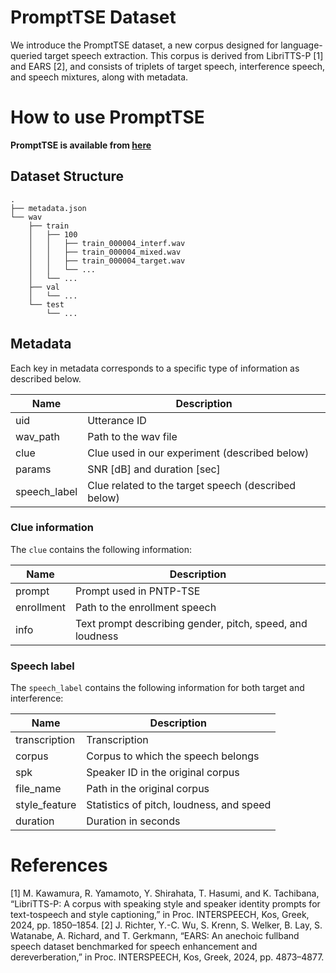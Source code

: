# PromptTSE Dataset
We introduce the PromptTSE dataset, a new corpus designed for language-queried target speech extraction. This corpus is derived from LibriTTS-P [1] and EARS [2], and consists of triplets of target speech, interference speech, and speech mixtures, along with metadata.

# How to use PromptTSE
**PromptTSE is available from [here](https://huggingface.co/datasets/sarulab-speech/PromptTSE/tree/main)**

## Dataset Structure
```
.
├── metadata.json
└── wav
    ├── train
    │   ├── 100
    │   │   ├── train_000004_interf.wav
    │   │   ├── train_000004_mixed.wav
    │   │   ├── train_000004_target.wav
    │   │   └── ...
    │   └── ...
    ├── val
    │   └── ...
    └── test
        └── ...
```

## Metadata
Each key in metadata corresponds to a specific type of information as described below.

| Name               | Description                                                    |
|--------------------|----------------------------------------------------------------|
| uid                | Utterance ID                                                   |
| wav_path           | Path to the wav file                                           |
| clue               | Clue used in our experiment (described below)                  |
| params             | SNR [dB] and duration [sec]                                    |
| speech_label       | Clue related to the target speech (described below)            |

### Clue information
The `clue` contains the following information:

| Name               | Description                                                    |
|--------------------|----------------------------------------------------------------|
| prompt             | Prompt used in PNTP-TSE                                        |
| enrollment         | Path to the enrollment speech                                  |
| info               | Text prompt describing gender, pitch, speed, and loudness      |

### Speech label
The `speech_label` contains the following information for both target and interference:

| Name               | Description                                                    |
|--------------------|----------------------------------------------------------------|
| transcription      | Transcription                                                  |
| corpus             | Corpus to which the speech belongs                             |
| spk                | Speaker ID in the original corpus                              |
| file_name          | Path in the original corpus                                    |
| style_feature      | Statistics of pitch, loudness, and speed                       |
| duration           | Duration in seconds                                            |

# References
[1] M. Kawamura, R. Yamamoto, Y. Shirahata, T. Hasumi, and K. Tachibana, “LibriTTS-P: A corpus with speaking style and speaker identity prompts for text-tospeech and style captioning,” in Proc. INTERSPEECH, Kos, Greek, 2024, pp. 1850–1854.
[2] J. Richter, Y.-C. Wu, S. Krenn, S. Welker, B. Lay, S. Watanabe, A. Richard, and T. Gerkmann, “EARS: An anechoic fullband speech dataset benchmarked for speech enhancement and dereverberation,” in Proc. INTERSPEECH, Kos, Greek, 2024, pp. 4873–4877.
